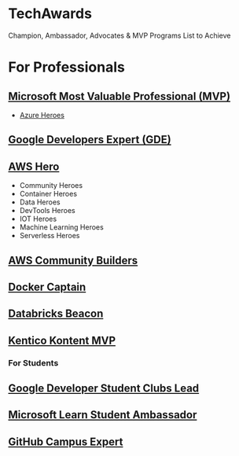 # TechAwards
Champion, Ambassador, Advocates &amp; MVP Programs List to Achieve

# For Professionals

## [Microsoft Most Valuable Professional (MVP)](https://mvp.microsoft.com/)
- [Azure Heroes](https://www.microsoft.com/skills/azureheroes)
## [Google Developers Expert (GDE)](https://developers.google.com/community/experts)
## [AWS Hero](https://aws.amazon.com/developer/community/heroes/)
- Community Heroes
- Container Heroes
- Data Heroes
- DevTools Heroes
- IOT Heroes
- Machine Learning Heroes
- Serverless Heroes
## [AWS Community Builders](https://aws.amazon.com/developer/community/community-builders/)
## [Docker Captain](https://www.docker.com/community/captains)
## [Databricks Beacon](https://databricks.com/discover/beacons)
## [Kentico Kontent MVP](https://kontent.ai/mvp-program)

### For Students

## [Google Developer Student Clubs Lead](https://developers.google.com/community/gdsc/leads)
## [Microsoft Learn Student Ambassador](https://studentambassadors.microsoft.com/)
## [GitHub Campus Expert](https://education.github.com/experts)

